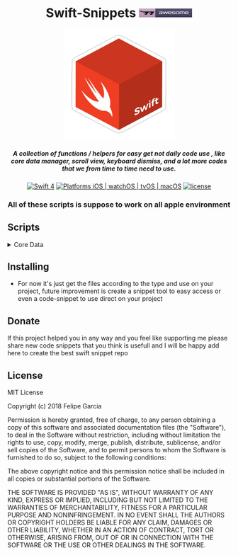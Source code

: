 <div align="center">

# Swift-Snippets <img src="https://github.com/felipeflorencio/Swift-Snippets/blob/master/icons/awesome-badge-template.png?raw=true" height="20px" width="120px">

<img src="https://github.com/felipeflorencio/Swift-Snippets/blob/master/icons/swift-cube.png?raw=true" height="250px" width="250px">

##### A collection of functions / helpers for easy get not daily code use , like core data manager, scroll view, keyboard dismiss, and a lot more codes that we from time to time need to use.

[![Swift 4](https://img.shields.io/badge/Swift-4-green.svg?style=flat)](https://swift.org)
[![Platforms iOS | watchOS | tvOS | macOS](https://img.shields.io/badge/Platforms-iOS%20%7C%20watchOS%20%7C%20tvOS%20%7C%20macOS-green.svg?style=flat)](http://www.apple.com)
[![license](https://img.shields.io/github/license/mashape/apistatus.svg?style=plastic)]()



### All of these scripts is suppose to work on all apple environment 

</div>

## Scripts

<details>
<summary>Core Data</summary>

Colletion of core data most used code that you will need

- `Initialize core data/*`: snippet for you initialize you core date environment;
- `Receive update about core data update/*`: snippet for you receive any core data update, for new itens added, updated and deleted;

</details>

## Installing

* For now it's just get the files according to the type and use on your project, future improvement is create a snippet tool to easy access or even a code-snippet to use direct on your project


## Donate
If this project helped you in any way and you feel like supporting me please share new code snippets that you think is usefull and I will be happy add here to create the best swift snippet repo

## License

MIT License

Copyright (c) 2018 Felipe Garcia

Permission is hereby granted, free of charge, to any person obtaining a copy of this software and associated documentation files (the "Software"), to deal in the Software without restriction, including without limitation the rights to use, copy, modify, merge, publish, distribute, sublicense, and/or sell copies of the Software, and to permit persons to whom the Software is furnished to do so, subject to the following conditions:

The above copyright notice and this permission notice shall be included in all copies or substantial portions of the Software.

THE SOFTWARE IS PROVIDED "AS IS", WITHOUT WARRANTY OF ANY KIND, EXPRESS OR IMPLIED, INCLUDING BUT NOT LIMITED TO THE WARRANTIES OF MERCHANTABILITY, FITNESS FOR A PARTICULAR PURPOSE AND NONINFRINGEMENT. IN NO EVENT SHALL THE AUTHORS OR COPYRIGHT HOLDERS BE LIABLE FOR ANY CLAIM, DAMAGES OR OTHER LIABILITY, WHETHER IN AN ACTION OF CONTRACT, TORT OR OTHERWISE, ARISING FROM, OUT OF OR IN CONNECTION WITH THE SOFTWARE OR THE USE OR OTHER DEALINGS IN THE SOFTWARE.
